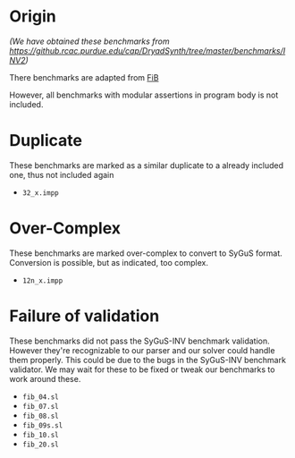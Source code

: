 # Origin

_(We have obtained these benchmarks from https://github.rcac.purdue.edu/cap/DryadSynth/tree/master/benchmarks/INV2)_

There benchmarks are adapted from [FiB](https://github.com/spencerxiao/ase2017-results-and-tools/tree/master/FiB_Tool/benchmarks) 

However, all benchmarks with modular assertions in program body is not included.

# Duplicate

These benchmarks are marked as a similar duplicate to a already included one,
thus not included again

- `32_x.impp`

# Over-Complex

These benchmarks are marked over-complex to convert to SyGuS format. Conversion 
is possible, but as indicated, too complex.

- `12n_x.impp`

# Failure of validation

These benchmarks did not pass the SyGuS-INV benchmark validation. However they're
recognizable to our parser and our solver could handle them properly. This could
be due to the bugs in the SyGuS-INV benchmark validator. We may wait for these to
be fixed or tweak our benchmarks to work around these.

- `fib_04.sl`
- `fib_07.sl`
- `fib_08.sl`
- `fib_09s.sl`
- `fib_10.sl`
- `fib_20.sl`